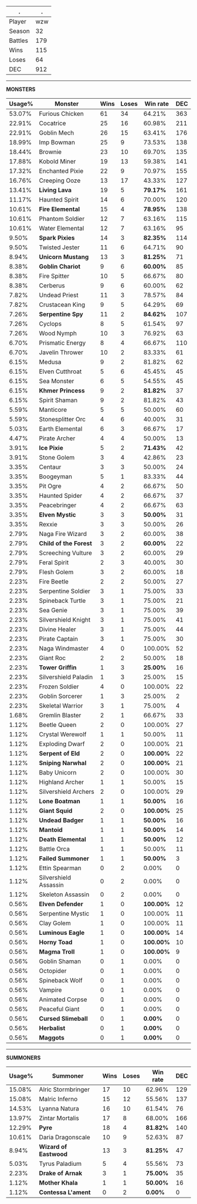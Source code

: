 .|.
|-|-
Player|wzw
Season|32
Battles|179
Wins|115
Loses|64
DEC|912

---
**MONSTERS**

Usage%|Monster|Wins|Loses|Win rate|DEC|
-|-|-|-|-|-|
53.07%|Furious Chicken|61|34|64.21%|363|
22.91%|Cocatrice|25|16|60.98%|211|
22.91%|Goblin Mech|26|15|63.41%|176|
18.99%|Imp Bowman|25|9|73.53%|138|
18.44%|Brownie|23|10|69.70%|135|
17.88%|Kobold Miner|19|13|59.38%|141|
17.32%|Enchanted Pixie|22|9|70.97%|155|
16.76%|Creeping Ooze|13|17|43.33%|127|
13.41%|**Living Lava**|19|5|**79.17%**|161|
11.17%|Haunted Spirit|14|6|70.00%|120|
10.61%|**Fire Elemental**|15|4|**78.95%**|138|
10.61%|Phantom Soldier|12|7|63.16%|115|
10.61%|Water Elemental|12|7|63.16%|95|
9.50%|**Spark Pixies**|14|3|**82.35%**|114|
9.50%|Twisted Jester|11|6|64.71%|90|
8.94%|**Unicorn Mustang**|13|3|**81.25%**|71|
8.38%|**Goblin Chariot**|9|6|**60.00%**|85|
8.38%|Fire Spitter|10|5|66.67%|80|
8.38%|Cerberus|9|6|60.00%|62|
7.82%|Undead Priest|11|3|78.57%|84|
7.82%|Crustacean King|9|5|64.29%|69|
7.26%|**Serpentine Spy**|11|2|**84.62%**|107|
7.26%|Cyclops|8|5|61.54%|97|
7.26%|Wood Nymph|10|3|76.92%|63|
6.70%|Prismatic Energy|8|4|66.67%|110|
6.70%|Javelin Thrower|10|2|83.33%|61|
6.15%|Medusa|9|2|81.82%|62|
6.15%|Elven Cutthroat|5|6|45.45%|45|
6.15%|Sea Monster|6|5|54.55%|45|
6.15%|**Khmer Princess**|9|2|**81.82%**|37|
6.15%|Spirit Shaman|9|2|81.82%|43|
5.59%|Manticore|5|5|50.00%|60|
5.59%|Stonesplitter Orc|4|6|40.00%|31|
5.03%|Earth Elemental|6|3|66.67%|17|
4.47%|Pirate Archer|4|4|50.00%|13|
3.91%|**Ice Pixie**|5|2|**71.43%**|42|
3.91%|Stone Golem|3|4|42.86%|23|
3.35%|Centaur|3|3|50.00%|24|
3.35%|Boogeyman|5|1|83.33%|44|
3.35%|Pit Ogre|4|2|66.67%|50|
3.35%|Haunted Spider|4|2|66.67%|37|
3.35%|Peacebringer|4|2|66.67%|63|
3.35%|**Elven Mystic**|3|3|**50.00%**|31|
3.35%|Rexxie|3|3|50.00%|26|
2.79%|Naga Fire Wizard|3|2|60.00%|38|
2.79%|**Child of the Forest**|3|2|**60.00%**|22|
2.79%|Screeching Vulture|3|2|60.00%|29|
2.79%|Feral Spirit|2|3|40.00%|30|
2.79%|Flesh Golem|3|2|60.00%|18|
2.23%|Fire Beetle|2|2|50.00%|27|
2.23%|Serpentine Soldier|3|1|75.00%|33|
2.23%|Spineback Turtle|3|1|75.00%|21|
2.23%|Sea Genie|3|1|75.00%|39|
2.23%|Silvershield Knight|3|1|75.00%|41|
2.23%|Divine Healer|3|1|75.00%|44|
2.23%|Pirate Captain|3|1|75.00%|30|
2.23%|Naga Windmaster|4|0|100.00%|52|
2.23%|Giant Roc|2|2|50.00%|18|
2.23%|**Tower Griffin**|1|3|**25.00%**|16|
2.23%|Silvershield Paladin|1|3|25.00%|15|
2.23%|Frozen Soldier|4|0|100.00%|22|
2.23%|Goblin Sorcerer|1|3|25.00%|2|
2.23%|Skeletal Warrior|3|1|75.00%|4|
1.68%|Gremlin Blaster|2|1|66.67%|33|
1.12%|Beetle Queen|2|0|100.00%|27|
1.12%|Crystal Werewolf|1|1|50.00%|11|
1.12%|Exploding Dwarf|2|0|100.00%|21|
1.12%|**Serpent of Eld**|2|0|**100.00%**|22|
1.12%|**Sniping Narwhal**|2|0|**100.00%**|21|
1.12%|Baby Unicorn|2|0|100.00%|30|
1.12%|Highland Archer|1|1|50.00%|15|
1.12%|Silvershield Archers|2|0|100.00%|29|
1.12%|**Lone Boatman**|1|1|**50.00%**|16|
1.12%|**Giant Squid**|2|0|**100.00%**|25|
1.12%|**Undead Badger**|1|1|**50.00%**|16|
1.12%|**Mantoid**|1|1|**50.00%**|14|
1.12%|**Death Elemental**|1|1|**50.00%**|12|
1.12%|Battle Orca|1|1|50.00%|11|
1.12%|**Failed Summoner**|1|1|**50.00%**|3|
1.12%|Ettin Spearman|0|2|0.00%|0|
1.12%|Silvershield Assassin|0|2|0.00%|0|
1.12%|Skeleton Assassin|0|2|0.00%|0|
0.56%|**Elven Defender**|1|0|**100.00%**|12|
0.56%|Serpentine Mystic|1|0|100.00%|11|
0.56%|Clay Golem|1|0|100.00%|11|
0.56%|**Luminous Eagle**|1|0|**100.00%**|14|
0.56%|**Horny Toad**|1|0|**100.00%**|10|
0.56%|**Magma Troll**|1|0|**100.00%**|9|
0.56%|Goblin Shaman|0|1|0.00%|0|
0.56%|Octopider|0|1|0.00%|0|
0.56%|Spineback Wolf|0|1|0.00%|0|
0.56%|Vampire|0|1|0.00%|0|
0.56%|Animated Corpse|0|1|0.00%|0|
0.56%|Peaceful Giant|0|1|0.00%|0|
0.56%|**Cursed Slimeball**|0|1|**0.00%**|0|
0.56%|**Herbalist**|0|1|**0.00%**|0|
0.56%|**Maggots**|0|1|**0.00%**|0|

---
**SUMMONERS**

Usage%|Summoner|Wins|Loses|Win rate|DEC|
-|-|-|-|-|-|
15.08%|Alric Stormbringer|17|10|62.96%|129|
15.08%|Malric Inferno|15|12|55.56%|137|
14.53%|Lyanna Natura|16|10|61.54%|76|
13.97%|Zintar Mortalis|17|8|68.00%|166|
12.29%|**Pyre**|18|4|**81.82%**|140|
10.61%|Daria Dragonscale|10|9|52.63%|87|
8.94%|**Wizard of Eastwood**|13|3|**81.25%**|47|
5.03%|Tyrus Paladium|5|4|55.56%|73|
2.23%|**Drake of Arnak**|3|1|**75.00%**|35|
1.12%|**Mother Khala**|1|1|**50.00%**|16|
1.12%|**Contessa L'ament**|0|2|**0.00%**|0|
